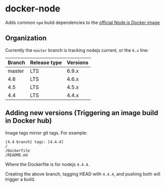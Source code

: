 # docker-node
Adds common `npm` build dependencies to the [official Node.js Docker image](https://hub.docker.com/r/library/node/)

## Organization
Currently the `master` branch is tracking nodejs current, or the `6.x` line:

| Branch | Release type | Versions |
| ------ | ------------ | -------- |
| master | LTS          | 6.9.x    |
| 4.6    | LTS          | 4.6.x    |
| 4.5    | LTS          | 4.5.x    |
| 4.4    | LTS          | 4.4.x    |

## Adding new versions (Triggering an image build in Docker hub)
Image tags mirror git tags.  For example:

```
[4.4 branch] tags: [4.4.4]
/
/Dockerfile
/README.md
```
Where the Dockerfile is for nodejs `4.4.4`.

Creating the above branch, tagging HEAD with `4.4.4`, and pushing both will trigger a build.
